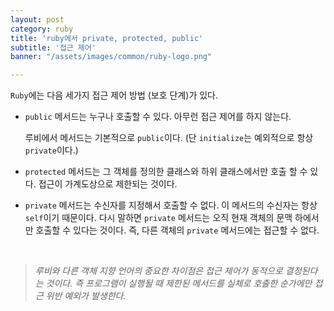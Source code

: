 ```yaml
---
layout: post
category: ruby
title: 'ruby에서 private, protected, public'
subtitle: '접근 제어'
banner: "/assets/images/common/ruby-logo.png"

---
```


`Ruby`에는 다음 세가지 접근 제어 방법 (보호 단계)가 있다.

* `public` 메서드는 누구나 호출할 수 있다. 아무런 접근 제어를 하지 않는다.
  
  루비에서 메서드는 기본적으로 `public`이다. (단 `initialize`는 예외적으로 항상 `private`이다.)

* `protected` 메서드는 그 객체를 정의한 클래스와 하위 클래스에서만 호출 할 수 있다. 접근이 가계도상으로 제한되는 것이다.

* `private` 메서드는 수신자를 지정해서 호출할 수 없다. 이 메서드의 수신자는 항상 `self`이기 때문이다. 다시 말하면 `private` 메서드는 오직 현재 객체의 문맥 하에서만 호출할 수 있다는 것이다. 즉, 다른 객체의 `private` 메서드에는 접근할 수 없다.

<br>

> *루비와 다른 객체 지향 언어의 중요한 차이점은 접근 제어가 동적으로 결정된다는 것이다. 즉 프로그램이 실행될 때 제한된 메서드를 실체로 호출한 순가에만 접근 위반 예외가 발생한다.*
